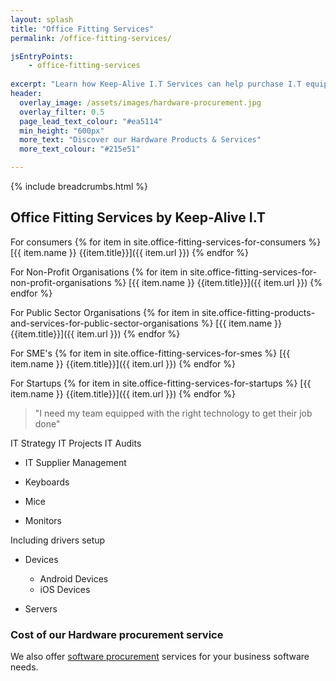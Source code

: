 ```yaml
---
layout: splash
title: "Office Fitting Services"
permalink: /office-fitting-services/

jsEntryPoints:
    - office-fitting-services
    
excerpt: "Learn how Keep-Alive I.T Services can help purchase I.T equipment that's appropriate for your business with our I.T hardware procurement service."
header:
  overlay_image: /assets/images/hardware-procurement.jpg
  overlay_filter: 0.5 
  page_lead_text_colour: "#ea5114"
  min_height: "600px"
  more_text: "Discover our Hardware Products & Services"
  more_text_colour: "#215e51"

---
```


{% include breadcrumbs.html %}

## <i class="fas fa-microchip page-title-icon" aria-hidden="true"></i> Office Fitting Services by Keep-Alive I.T

For consumers
{% for item in site.office-fitting-services-for-consumers %}
[{{ item.name }} {{item.title}}]({{ item.url }})
{% endfor %}

For Non-Profit Organisations
{% for item in site.office-fitting-services-for-non-profit-organisations %}
[{{ item.name }} {{item.title}}]({{ item.url }})
{% endfor %}

For Public Sector Organisations
{% for item in site.office-fitting-products-and-services-for-public-sector-organisations %}
[{{ item.name }} {{item.title}}]({{ item.url }})
{% endfor %}

For SME's
{% for item in site.office-fitting-services-for-smes %}
[{{ item.name }} {{item.title}}]({{ item.url }})
{% endfor %}

For Startups
{% for item in site.office-fitting-services-for-startups %}
[{{ item.name }} {{item.title}}]({{ item.url }})
{% endfor %}

> "I need my team equipped with the right technology to get their job done"

IT Strategy
IT Projects
IT Audits

- IT Supplier Management


- Keyboards
- Mice
- Monitors

Including drivers setup

- Devices
    - Android Devices
    - iOS Devices

- Servers

### Cost of our Hardware procurement service


We also offer <a href="/">software procurement</a> services for your business software needs.